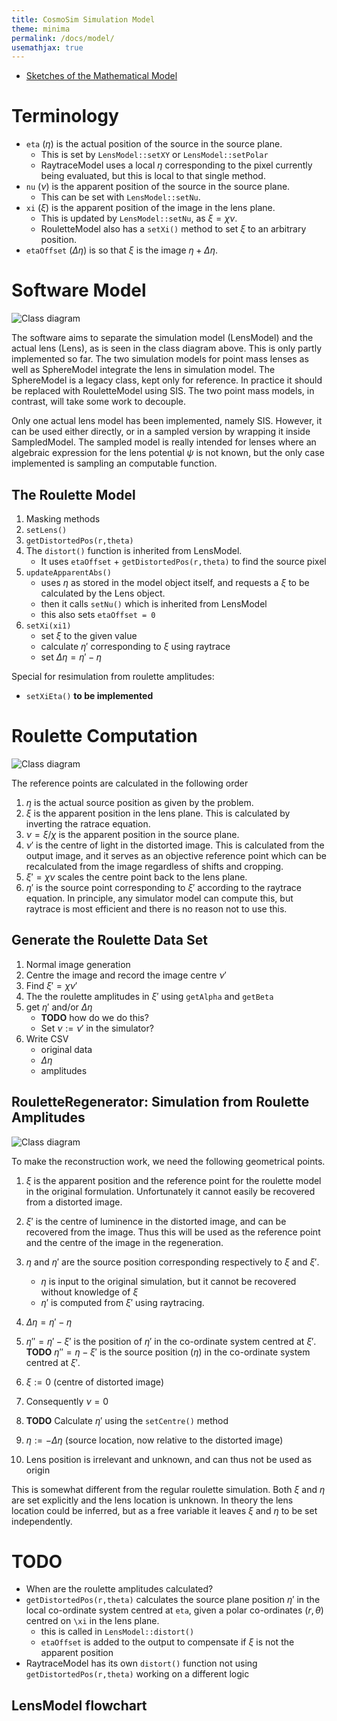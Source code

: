 ```yaml
---
title: CosmoSim Simulation Model
theme: minima
permalink: /docs/model/
usemathjax: true
---
```


+ [Sketches of the Mathematical Model](Model)

# Terminology

+ `eta` ($\eta$) is the actual position of the source in the source plane.
    + This is set by `LensModel::setXY` or `LensModel::setPolar`
    + RaytraceModel uses a local $\eta$ corresponding to the pixel currently
      being evaluated, but this is local to that single method.
+ `nu` ($\nu$) is the apparent position of the source in the source plane.
    + This can be set with `LensModel::setNu`.
+ `xi` ($\xi$) is the apparent position of the image in the lens plane.
    + This is updated by `LensModel::setNu`, as $\xi=\chi\nu$.
    + RouletteModel also has a `setXi()` method to set $\xi$ to an arbitrary
      position.
+ `etaOffset` ($\Delta\eta$) is so that $\xi$ is the image
  $\eta+\Delta\eta$.

# Software Model

![Class diagram](lensmodel.svg)

The software aims to separate the simulation model (LensModel)
and the actual lens (Lens), as is seen in the class diagram above.
This is only partly implemented so far.  The two simulation models
for point mass lenses as well as SphereModel integrate the lens 
in simulation model.  The SphereModel is a legacy class, kept
only for reference.  In practice it should be replaced with RouletteModel
using SIS.  The two point mass models, in contrast, will take some
work to decouple.

Only one actual lens model has been implemented, namely SIS.
However, it can be used either directly, or in a sampled version
by wrapping it inside SampledModel.  The sampled model is really
intended for lenses where an algebraic expression for the lens
potential $\psi$ is not known, but the only case implemented is
sampling an computable function.

## The Roulette Model

1. Masking methods
2. `setLens()`
3. `getDistortedPos(r,theta)`
4. The `distort()` function is inherited from LensModel.
    + It uses `etaOffset` + `getDistortedPos(r,theta)` to find the source pixel
5. `updateApparentAbs()`
    + uses $\eta$ as stored in the model object itself, and requests a $\xi$ to be
      calculated by the Lens object.
    + then it calls `setNu()` which is inherited from LensModel
    + this also sets `etaOffset = 0`
6. `setXi(xi1)`
    + set $\xi$ to the given value
    + calculate $\eta'$ corresponding to $\xi$ using raytrace
    + set $\Delta\eta=\eta'-\eta$

Special for resimulation from roulette amplitudes:

+ `setXiEta()` **to be implemented**

# Roulette Computation

![Class diagram](points.svg)

The reference points are calculated in the following order

1. $\eta$ is the actual source position as given by the problem.
1. $\xi$ is the apparent position in the lens plane.
   This is calculated by inverting the ratrace equation.
2. $\nu=\xi/\chi$ is the apparent position in the source plane.
4. $\nu'$ is the centre of light in the distorted image.
   This is calculated from the output image, and it serves as
   an objective reference point which can be recalculated from the
   image regardless of shifts and cropping.
5. $\xi'=\chi\nu$ scales the centre point back to the lens plane.
5. $\eta'$ is the source point corresponding to $\xi'$ according
   to the raytrace equation.
   In principle, any simulator model can compute this, but raytrace
   is most efficient and there is no reason not to use this.


## Generate the Roulette Data Set

1.  Normal image generation
2.  Centre the image and record the image centre $\nu'$
3.  Find $\xi'=\chi\nu'$
4.  The the roulette amplitudes in $\xi'$ using `getAlpha` and `getBeta`
4.  get $\eta'$ and/or $\Delta\eta$
    - **TODO** how do we do this?
    + Set $\nu:=\nu'$ in the simulator?
5.  Write CSV
    - original data
    - $\Delta\eta$
    - amplitudes

## RouletteRegenerator: Simulation from Roulette Amplitudes 

![Class diagram](relativeeta.svg)

To make the reconstruction work, we need the following geometrical 
points.

1.  $\xi$ is the apparent position and the reference point for the
    roulette model in the original formulation.  Unfortunately
    it cannot easily be recovered from a distorted image.
2.  $\xi'$ is the centre of luminence in the distorted image, and
    can be recovered from the image.
    Thus this will be used as the reference point and the centre of the
    image in the regeneration.
3.  $\eta$ and $\eta'$ are the source position corresponding respectively
    to $\xi$ and $\xi'$.
    - $\eta$ is input to the original simulation, but it cannot be recovered
      without knowledge of $\xi$
    - $\eta'$ is computed from $\xi'$ using raytracing.
4.  $\Delta\eta=\eta'-\eta$
4.  $\eta''=\eta'-\xi'$ is the position of $\eta'$ in the co-ordinate system
    centred at $\xi'$.
    **TODO**
    $\eta''=\eta-\xi'$ is the source position ($\eta$) in the co-ordinate system
    centred at $\xi'$.


1. $\xi := 0$ (centre of distorted image)
2. Consequently $\nu=0$
2. **TODO** Calculate $\eta'$ using the `setCentre()` method
2. $\eta := -\Delta\eta$ (source location, now relative to the distorted image)
4. Lens position is irrelevant and unknown, and can thus not be used as origin

This is somewhat different from the regular roulette simulation.
Both $\xi$ and $\eta$ are set explicitly and the lens location is unknown.
In theory the lens location could be inferred, but as a free variable it leaves
$\xi$ and $\eta$ to be set independently.

# TODO

+ When are the roulette amplitudes calculated?
+ `getDistortedPos(r,theta)` calculates the source plane position $\eta'$
  in the local co-ordinate system centred at `eta`, given a polar
  co-ordinates $(r,\theta)$ centred on `\xi` in the lens plane.
    + this is called in `LensModel::distort()`
    + `etaOffset` is added to the output to compensate if $\xi$ is not
      the apparent position
+ RaytraceModel has its own `distort()` function not using
  `getDistortedPos(r,theta)` working on a different logic

##  LensModel flowchart

